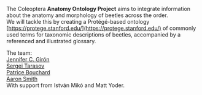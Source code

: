 The Coleoptera **Anatomy Ontology Project** aims to integrate information about the anatomy and morphology of beetles across the order.  
We will tackle this by creating a Protégé-based ontology [https://protege.stanford.edu/](https://protege.stanford.edu/) of commonly used terms for taxonomic descriptions of beetles, accompanied by a referenced and illustrated glossary.

The team:  
[Jennifer C. Girón](https://sites.google.com/view/jcgiron/home)  
[Sergei Tarasov](https://sergxf.wixsite.com/dungbeetles)  
[Patrice Bouchard](https://www.agr.gc.ca/eng/scientific-collaboration-and-research-in-agriculture/agriculture-and-agri-food-research-centres-and-collections/ontario/ottawa-research-and-development-centre/scientific-staff-and-expertise/bouchard-patrice-phd/?id=1181931431105)  
[Aaron Smith](http://insectbiodiversitylab.org/)  
With support from István Mikó and Matt Yoder.
